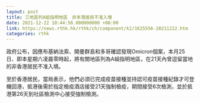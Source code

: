 ```yaml
---
layout: post
title: 三地區列A組指明地區　非本港居民不准入境
date: 2021-12-22 18:44:58.000000000 +08:00
link: https://news.rthk.hk/rthk/ch/component/k2/1625556-20211222.htm
categories: rthk
---
```


政府公布，因應布基納法索、開曼群島和多哥確認發現Omicron個案，本月25日、即本星期六凌晨零時起，將有關地區列為A組指明地區，在21天內曾逗留當地的非香港居民不准入境。

至於香港居民，當局表示，他們必須已完成疫苗接種並持認可疫苗接種紀錄才可登機回港，抵港後需於指定檢疫酒店接受21天強制檢疫，期間接受6次檢測，並於抵港第26天到社區檢測中心接受強制檢測。
